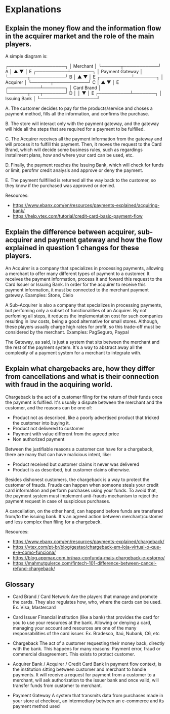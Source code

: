 # Explanations

## Explain the money flow and the information flow in the acquirer market and the role of the main players.

A simple diagram is:

  ┌──────────────────┐
  │     Merchant     │
  └──────┬───────────┘
       A │   ▲
         ▼   │ E
  ┌──────────┴───────┐
  │  Payment Gateway │
  └──────┬───────────┘
       B │   ▲
         ▼   │ E
  ┌──────────┴───────┐
  │     Acquirer     │
  └──────┬───────────┘
       C │   ▲
         ▼   │ E
  ┌──────────┴───────┐
  │    Card Brand    │
  └──────┬───┬───────┘
       D │   │
         ▼   │ E
  ┌──────────┴───────┐
  │   Issuing Bank   │
  └──────────────────┘

A. The customer decides to pay for the products/service and choses a payment method, fills all the information, and confirms the purchase.

B. The store will interact only with the payment gateway, and the gateway will hide all the steps that are required for a payment to be fulfilled. 

C. The Acquirer receives all the payment information from the gateway and will process it to fulfill this payment. 
Then, it moves the request to the Card Brand, which will decide some business rules, such as regardings installment plans, how and where your card can be used, etc.

D. Finally, the payment reaches the Issuing Bank, which will check for funds or limit, perofmr credit analysis and approve or deny the payment.

E. The payment fullfilled is returned all the way back to the customer, so they know if the purchased was approved or denied.

Resources:
  - https://www.ebanx.com/en/resources/payments-explained/acquiring-bank/
  - https://help.vtex.com/tutorial/credit-card-basic-payment-flow

## Explain the difference between acquirer, sub-acquirer and payment gateway and how the flow explained in question 1 changes for these players.

An Acquirer is a company that specializes in processing payments, allowing a merchant to offer many different types of payment to a customer. It receives the payment information, process it and foward this request to the Card Issuer or Issuing Bank. In order for the acquirer to receive this payment information, it must be connected to the merchant payment gateway. Examples: Stone, Cielo

A Sub-Acquirer is also a company that specializes in processing payments, but perfoming only a subset of functionalities of an Acquirer. By not perfoming all steps, it reduces the implementation cost for such companies resulting in low costs, being a good alternative for small stores. Although, these players usually charge high rates for profit, so this trade-off must be considered by the merchant. Examples: PagSeguro, Paypal

The Gateway, as said, is just a system that sits between the merchant and the rest of the payment system. It's a way to abstract away all the complexity of a payment system for a merchant to integrate with.

## Explain what chargebacks are, how they differ from cancellations and what is their connection with fraud in the acquiring world.

Chargeback is the act of a customer filing for the return of their funds once the payment is fulfiled. It's usually a dispute between the merchant and the customer, and the reasons can be one of:
- Product not as described, like a poorly advertised product that tricked the customer into buying it.
- Product not delivered to customer
- Payment with value different from the agreed price
- Non authorized payment

Between the justifiable reasons a customer can have for a chargeback, there are many that can have malicious intent, like:

- Product received but customer claims it never was delivered
- Product is as described, but customer claims otherwise.

Besides dishonest customers, the chargeback is a way to protect the customer of frauds.
Frauds can happen when someone steals your credit card information and perform purchases using your funds.
To avoid that, the payment system must implement anti-frauds mechanism to reject the payment request in case of suspicious purchases.

A cancellation, on the other hand, can happend before funds are transfered from/to the issuing bank. 
It's an agreed action between merchant/customer and less complex than filing for a chargeback.

Resources: 
  - https://www.ebanx.com/en/resources/payments-explained/chargeback/
  - https://vtex.com/pt-br/blog/gestao/chargeback-em-loja-virtual-o-que-e-e-como-funciona/
  - https://blog.appmax.com.br/nao-confunda-mais-chargeback-e-estorno/
  - https://mahmutgulerce.com/fintech-101-difference-between-cancel-refund-chargeback/

## Glossary

- Card Brand / Card Network
Are the players that manage and promote the cards. They also regulates how, who, where the cards can be used.
Ex. Visa, Mastercard

- Card Issuer
Financial institution (like a bank) that provides the card for you to use your resources at the bank.
Allowing or denying a card, managing your account and resources are one of the many responsabilities of the card issuer.
Ex. Bradesco, Itaú, Nubank, C6, etc

- Chargeback
The act of a customer requesting their money back, directly with the bank.
This happens for many reasons: Payment error, fraud or commercial disagreement.
This exists to protect customer. 

- Acquirer Bank / Acquirer / Credit Card Bank
In payment flow context, is the institution sitting between customer and merchant to handle payments.
It will receive a request for payment from a customer to a merchant, will ask authorization to the issuer bank and once valid, will transfer funds from customer to merchant.

- Payment Gateway
A system that transmits data from purchases made in your store at checkout, an intermediary between an e-commerce and its payment method used